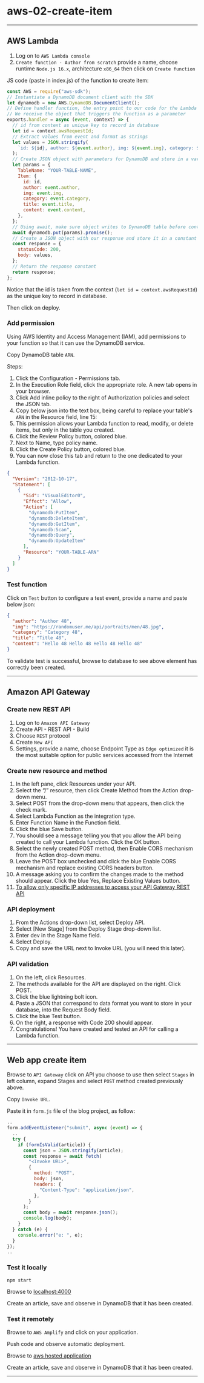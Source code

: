 # aws-02-create-item

---

## AWS Lambda

1. Log on to `AWS Lambda console`
2. `Create function - Author from scratch` provide a name, choose runtime `Node.js 16.x`, architecture `x86_64` then click on `Create function`

JS code (paste in index.js) of the function to create item:

```js
const AWS = require("aws-sdk");
// Instantiate a DynamoDB document client with the SDK
let dynamodb = new AWS.DynamoDB.DocumentClient();
// Define handler function, the entry point to our code for the Lambda service
// We receive the object that triggers the function as a parameter
exports.handler = async (event, context) => {
  // id from context as unique key to record in database
  let id = context.awsRequestId;
  // Extract values from event and format as strings
  let values = JSON.stringify(
    `id: ${id}, author: ${event.author}, img: ${event.img}, category: ${event.category}, title: ${event.title}, content: ${event.content}`
  );
  // Create JSON object with parameters for DynamoDB and store in a variable
  let params = {
    TableName: "YOUR-TABLE-NAME",
    Item: {
      id: id,
      author: event.author,
      img: event.img,
      category: event.category,
      title: event.title,
      content: event.content,
    },
  };
  // Using await, make sure object writes to DynamoDB table before continuing execution
  await dynamodb.put(params).promise();
  // Create a JSON object with our response and store it in a constant
  const response = {
    statusCode: 200,
    body: values,
  };
  // Return the response constant
  return response;
};
```

Notice that the id is taken from the context (`let id = context.awsRequestId`) as the unique key to record in database.

Then click on deploy.

### Add permission

Using AWS Identity and Access Management (IAM), add permissions to your function so that it can use the DynamoDB service.

Copy DynamoDB table `ARN`.

Steps:

1. Click the Configuration - Permissions tab.
2. In the Execution Role field, click the appropriate role. A new tab opens in your browser.
3. Click Add inline policy to the right of Authorization policies and select the JSON tab.
4. Copy below json into the text box, being careful to replace your table's `ARN` in the Resource field, line 15:
5. This permission allows your Lambda function to read, modify, or delete items, but only in the table you created.
6. Click the Review Policy button, colored blue.
7. Next to Name, type policy name.
8. Click the Create Policy button, colored blue.
9. You can now close this tab and return to the one dedicated to your Lambda function.

```json
{
  "Version": "2012-10-17",
  "Statement": [
    {
      "Sid": "VisualEditor0",
      "Effect": "Allow",
      "Action": [
        "dynamodb:PutItem",
        "dynamodb:DeleteItem",
        "dynamodb:GetItem",
        "dynamodb:Scan",
        "dynamodb:Query",
        "dynamodb:UpdateItem"
      ],
      "Resource": "YOUR-TABLE-ARN"
    }
  ]
}
```

### Test function

Click on `Test` button to configure a test event, provide a name and paste below json:

```json
{
  "author": "Author 48",
  "img": "https://randomuser.me/api/portraits/men/48.jpg",
  "category": "Category 48",
  "title": "Title 48",
  "content": "Hello 48 Hello 48 Hello 48 Hello 48"
}
```

To validate test is successful, browse to database to see above element has correctly been created.

---

## Amazon API Gateway

### Create new REST API

1. Log on to `Amazon API Gateway`
2. Create API - REST API - Build
3. Choose `REST` protocol
4. Create `New API`
5. Settings, provide a name, choose Endpoint Type as `Edge optimized` it is the most suitable option for public services accessed from the Internet

### Create new resource and method

1. In the left pane, click Resources under your API.
2. Select the “/” resource, then click Create Method from the Action drop-down menu.
3. Select POST from the drop-down menu that appears, then click the check mark.
4. Select Lambda Function as the integration type.
5. Enter Function Name in the Function field.
6. Click the blue Save button.
7. You should see a message telling you that you allow the API being created to call your Lambda function. Click the OK button.
8. Select the newly created POST method, then Enable CORS mechanism from the Action drop-down menu.
9. Leave the POST box unchecked and click the blue Enable CORS mechanism and replace existing CORS headers button.
10. A message asking you to confirm the changes made to the method should appear. Click the blue Yes, Replace Existing Values button.
11. [To allow only specific IP addresses to access your API Gateway REST API](https://aws.amazon.com/fr/premiumsupport/knowledge-center/api-gateway-resource-policy-access/)

### API deployment

1. From the Actions drop-down list, select Deploy API.
2. Select [New Stage] from the Deploy Stage drop-down list.
3. Enter dev in the Stage Name field.
4. Select Deploy.
5. Copy and save the URL next to Invoke URL (you will need this later).

### API validation

1. On the left, click Resources.
2. The methods available for the API are displayed on the right. Click POST.
3. Click the blue lightning bolt icon.
4. Paste a JSON that correspond to data format you want to store in your database, into the Request Body field.
5. Click the blue Test button.
6. On the right, a response with Code 200 should appear.
7. Congratulations! You have created and tested an API for calling a Lambda function.

---

## Web app create item

Browse to `API Gateway` click on API you choose to use then select `Stages` in left column, expand Stages and select `POST` method created previously above.

Copy `Invoke URL`.

Paste it in `form.js` file of the blog project, as follow:

```js
..
form.addEventListener("submit", async (event) => {
  ..
  try {
    if (formIsValid(article)) {
      const json = JSON.stringify(article);
      const response = await fetch(
        "<Invoke URL>",
        {
          method: "POST",
          body: json,
          headers: {
            "Content-Type": "application/json",
          },
        }
      );
      const body = await response.json();
      console.log(body);
    }
  } catch (e) {
    console.error("e: ", e);
  }
});
..
```

### Test it locally

```console
npm start
```

Browse to [localhost:4000](localhost:4000)

Create an article, save and observe in DynamoDB that it has been created.

### Test it remotely

Browse to `AWS Amplify` and click on your application.

Push code and observe automatic deployment.

Browse to [aws hosted application](https://aws-to-doc.d2nxetbv9qp6jv.amplifyapp.com/)

Create an article, save and observe in DynamoDB that it has been created.

---
